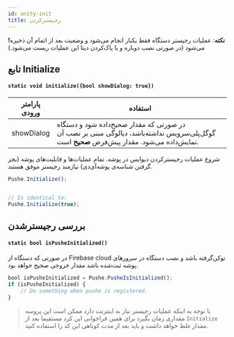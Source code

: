```yaml
---
id: unity-init
title: رجیسترکردن
---
```


**!نکته**: عملیات رجیستر دستگاه فقط یکبار انجام می‌شود و وضعیت بعد از اتمام آن ذخیره می‌شود (در صورتی نصب دوباره و یا پاک‌کردن دیتا این عملیات ریست می‌شود.)

## تابع Initialize

<div dir='ltr'>

#### `static void initialize({bool showDialog: true})`

</div>


|پارامتر ورودی|استفاده|
|:--:|--|
|showDialog| در صورتی که مقدار صحیح‌داده شود و دستگاه گوگل‌پلی‌سرویس نداشته‌باشد، دیالوگی مبنی بر نصب آن نمایش‌داده می‌شود. مقدار پیش‌فرض **صحیح** است.|

شروع عملیات رجیسترکردن دیوایس در پوشه. تمام عملیات‌ها و قابلیت‌های پوشه (بجز گرفتن شناسه‌ی پوشه‌آی‌دی) نیازمند رجیستر موفق هستند. 


```js
Pushe.Initialize();


// Is identical to:
Pushe.Initialize(true);
```
## بررسی رجیستر‌شدن


<div dir='ltr'>

#### `static bool isPusheInitialized()`

</div>

در صورتی که دستگاه از Firebase cloud توکن‌گرفته باشد و نصب دستگاه در سرور‌های پوشه ثبت‌شده باشد مقدار خروجی صحیح خواهد بود.

```js
bool isPusheInitialized = Pushe.PusheIsInitialized();
if (isPusheInitialized) {
    // Do something when pushe is registered.
}
```

> با توجه به اینکه عملیات رجیستر نیاز به اینترنت دارد ممکن است این پروسه مقداری زمان بگیرد برای همین فراخوانی این کرد مستقیما بعد از `Initialize` مقدار غلط خواهد داشت و باید بعد از مدت کوتاهی این کد را استفاده کنید.